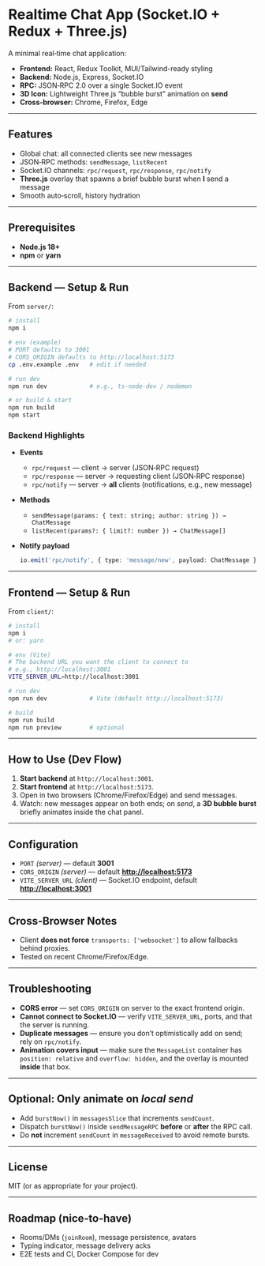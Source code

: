 # Realtime Chat App (Socket.IO + Redux + Three.js)

A minimal real‑time chat application:

* **Frontend:** React, Redux Toolkit, MUI/Tailwind-ready styling
* **Backend:** Node.js, Express, Socket.IO
* **RPC:** JSON‑RPC 2.0 over a single Socket.IO event
* **3D Icon:** Lightweight Three.js “bubble burst” animation on **send**
* **Cross‑browser:** Chrome, Firefox, Edge 

---

## Features

* Global chat: all connected clients see new messages
* JSON‑RPC methods: `sendMessage`, `listRecent`
* Socket.IO channels: `rpc/request`, `rpc/response`, `rpc/notify`
* **Three.js** overlay that spawns a brief bubble burst when **I** send a message
* Smooth auto‑scroll, history hydration

---

## Prerequisites

* **Node.js 18+** 
* **npm** or **yarn**

---

## Backend — Setup & Run

From `server/`:

```bash
# install
npm i

# env (example)
# PORT defaults to 3001
# CORS_ORIGIN defaults to http://localhost:5173
cp .env.example .env   # edit if needed

# run dev
npm run dev            # e.g., ts-node-dev / nodemon

# or build & start
npm run build
npm start
```

### Backend Highlights

* **Events**

  * `rpc/request` — client → server (JSON‑RPC request)
  * `rpc/response` — server → requesting client (JSON‑RPC response)
  * `rpc/notify` — server → **all** clients (notifications, e.g., new message)
* **Methods**

  * `sendMessage(params: { text: string; author: string }) → ChatMessage`
  * `listRecent(params?: { limit?: number }) → ChatMessage[]`
* **Notify payload**

  ```ts
  io.emit('rpc/notify', { type: 'message/new', payload: ChatMessage });
  ```

---

## Frontend — Setup & Run

From `client/`:

```bash
# install
npm i
# or: yarn

# env (Vite)
# The backend URL you want the client to connect to
# e.g., http://localhost:3001
VITE_SERVER_URL=http://localhost:3001

# run dev
npm run dev            # Vite (default http://localhost:5173)

# build
npm run build
npm run preview        # optional
```
---

## How to Use (Dev Flow)

1. **Start backend** at `http://localhost:3001`.
2. **Start frontend** at `http://localhost:5173`.
3. Open in two browsers (Chrome/Firefox/Edge) and send messages.
4. Watch: new messages appear on both ends; on *send*, a **3D bubble burst** briefly animates inside the chat panel.

---

## Configuration

* `PORT` *(server)* — default **3001**
* `CORS_ORIGIN` *(server)* — default **[http://localhost:5173](http://localhost:5173)**
* `VITE_SERVER_URL` *(client)* — Socket.IO endpoint, default **[http://localhost:3001](http://localhost:3001)**

---

## Cross‑Browser Notes

* Client **does not force** `transports: ['websocket']` to allow fallbacks behind proxies.
* Tested on recent Chrome/Firefox/Edge.

---

## Troubleshooting

* **CORS error** — set `CORS_ORIGIN` on server to the exact frontend origin.
* **Cannot connect to Socket.IO** — verify `VITE_SERVER_URL`, ports, and that the server is running.
* **Duplicate messages** — ensure you don’t optimistically add on send; rely on `rpc/notify`.
* **Animation covers input** — make sure the `MessageList` container has `position: relative` and `overflow: hidden`, and the overlay is mounted **inside** that box.

---

## Optional: Only animate on *local send*

* Add `burstNow()` in `messagesSlice` that increments `sendCount`.
* Dispatch `burstNow()` inside `sendMessageRPC` **before** or **after** the RPC call.
* Do **not** increment `sendCount` in `messageReceived` to avoid remote bursts.

---

## License

MIT (or as appropriate for your project).

---

## Roadmap (nice‑to‑have)

* Rooms/DMs (`joinRoom`), message persistence, avatars
* Typing indicator, message delivery acks
* E2E tests and CI, Docker Compose for dev
